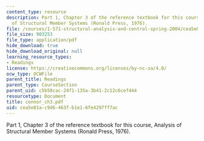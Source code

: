 ```yaml
---
content_type: resource
description: Part 1, Chapter 3 of the reference textbook for this course, Analysis
  of Structural Member Systems (Ronald Press, 1976).
file: /courses/1-571-structural-analysis-and-control-spring-2004/cea5e01ac9d6463fb1e16fe4297ff7ac_connor_ch3.pdf
file_size: 903253
file_type: application/pdf
hide_download: true
hide_download_original: null
learning_resource_types:
- Readings
license: https://creativecommons.org/licenses/by-nc-sa/4.0/
ocw_type: OCWFile
parent_title: Readings
parent_type: CourseSection
parent_uid: c5b50cac-24f1-135a-3b41-2c12c6cef444
resourcetype: Document
title: connor_ch3.pdf
uid: cea5e01a-c9d6-463f-b1e1-6fe4297ff7ac
---
```

Part 1, Chapter 3 of the reference textbook for this course, Analysis of Structural Member Systems (Ronald Press, 1976).